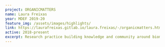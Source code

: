 ```yaml
---
project: ORGANICMATTERS
name: Laura Freixas
year: MDEF 2019-20
feature_img: /assets/images/highlights/
link: https://laurafreixas.gitlab.io/laura.freixas/-/organicmatters.html
active: 2018-present
excerpt: Research practice building knowledge and community around biomaterials
---
```

